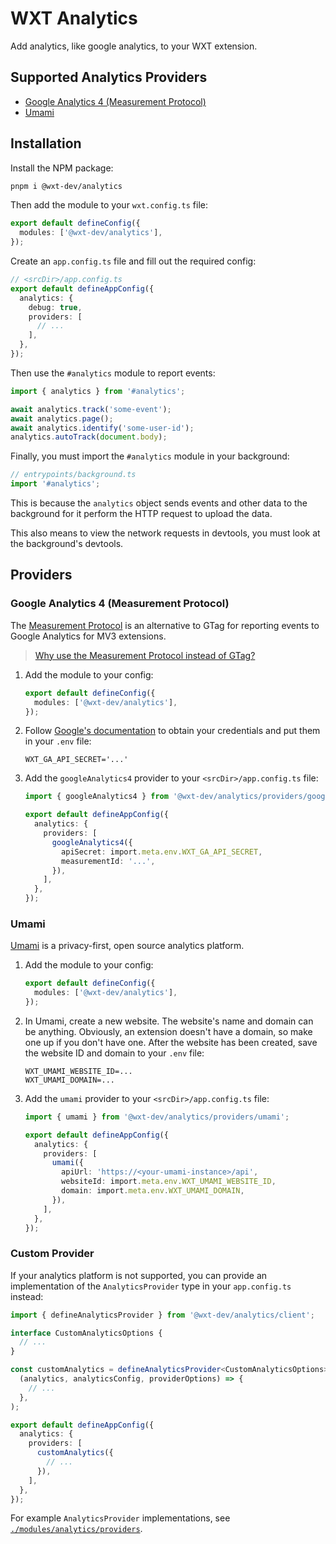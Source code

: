 # WXT Analytics

Add analytics, like google analytics, to your WXT extension.

## Supported Analytics Providers

- [Google Analytics 4 (Measurement Protocol)](#google-analytics-4-measurement-protocol)
- [Umami](#umami)

## Installation

Install the NPM package:

```bash
pnpm i @wxt-dev/analytics
```

Then add the module to your `wxt.config.ts` file:

```ts
export default defineConfig({
  modules: ['@wxt-dev/analytics'],
});
```

Create an `app.config.ts` file and fill out the required config:

```ts
// <srcDir>/app.config.ts
export default defineAppConfig({
  analytics: {
    debug: true,
    providers: [
      // ...
    ],
  },
});
```

Then use the `#analytics` module to report events:

```ts
import { analytics } from '#analytics';

await analytics.track('some-event');
await analytics.page();
await analytics.identify('some-user-id');
analytics.autoTrack(document.body);
```

Finally, you must import the `#analytics` module in your background:

```ts
// entrypoints/background.ts
import '#analytics';
```

This is because the `analytics` object sends events and other data to the background for it perform the HTTP request to upload the data.

This also means to view the network requests in devtools, you must look at the background's devtools.

## Providers

### Google Analytics 4 (Measurement Protocol)

The [Measurement Protocol](https://developers.google.com/analytics/devguides/collection/protocol/ga4) is an alternative to GTag for reporting events to Google Analytics for MV3 extensions.

> [Why use the Measurement Protocol instead of GTag?](https://developer.chrome.com/docs/extensions/how-to/integrate/google-analytics-4#measurement-protocol)

1. Add the module to your config:
   ```ts
   export default defineConfig({
     modules: ['@wxt-dev/analytics'],
   });
   ```
2. Follow [Google's documentation](https://developer.chrome.com/docs/extensions/how-to/integrate/google-analytics-4#setup-credentials) to obtain your credentials and put them in your `.env` file:
   ```dotenv
   WXT_GA_API_SECRET='...'
   ```
3. Add the `googleAnalytics4` provider to your `<srcDir>/app.config.ts` file:

   ```ts
   import { googleAnalytics4 } from '@wxt-dev/analytics/providers/google-analytics-4';

   export default defineAppConfig({
     analytics: {
       providers: [
         googleAnalytics4({
           apiSecret: import.meta.env.WXT_GA_API_SECRET,
           measurementId: '...',
         }),
       ],
     },
   });
   ```

### Umami

[Umami](https://umami.is/) is a privacy-first, open source analytics platform.

1. Add the module to your config:
   ```ts
   export default defineConfig({
     modules: ['@wxt-dev/analytics'],
   });
   ```
2. In Umami, create a new website. The website's name and domain can be anything. Obviously, an extension doesn't have a domain, so make one up if you don't have one. After the website has been created, save the website ID and domain to your `.env` file:
   ```dotenv
   WXT_UMAMI_WEBSITE_ID=...
   WXT_UMAMI_DOMAIN=...
   ```
3. Add the `umami` provider to your `<srcDir>/app.config.ts` file:

   ```ts
   import { umami } from '@wxt-dev/analytics/providers/umami';

   export default defineAppConfig({
     analytics: {
       providers: [
         umami({
           apiUrl: 'https://<your-umami-instance>/api',
           websiteId: import.meta.env.WXT_UMAMI_WEBSITE_ID,
           domain: import.meta.env.WXT_UMAMI_DOMAIN,
         }),
       ],
     },
   });
   ```

### Custom Provider

If your analytics platform is not supported, you can provide an implementation of the `AnalyticsProvider` type in your `app.config.ts` instead:

```ts
import { defineAnalyticsProvider } from '@wxt-dev/analytics/client';

interface CustomAnalyticsOptions {
  // ...
}

const customAnalytics = defineAnalyticsProvider<CustomAnalyticsOptions>(
  (analytics, analyticsConfig, providerOptions) => {
    // ...
  },
);

export default defineAppConfig({
  analytics: {
    providers: [
      customAnalytics({
        // ...
      }),
    ],
  },
});
```

For example `AnalyticsProvider` implementations, see [`./modules/analytics/providers`](https://github.com/wxt-dev/wxt/tree/main/packages/analytics/modules/analytics/providers).

